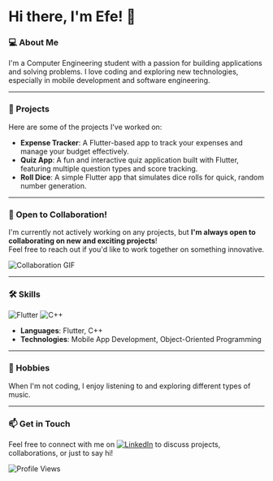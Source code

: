 # Hi there, I'm Efe! 👋

### 💻 About Me
I'm a Computer Engineering student with a passion for building applications and solving problems. I love coding and exploring new technologies, especially in mobile development and software engineering.

---

### 🚀 Projects
Here are some of the projects I've worked on:
- **Expense Tracker**: A Flutter-based app to track your expenses and manage your budget effectively.
- **Quiz App**: A fun and interactive quiz application built with Flutter, featuring multiple question types and score tracking.
- **Roll Dice**: A simple Flutter app that simulates dice rolls for quick, random number generation.

---

### 🌟 Open to Collaboration!
I'm currently not actively working on any projects, but **I'm always open to collaborating on new and exciting projects**!  
Feel free to reach out if you'd like to work together on something innovative.

![Collaboration GIF](https://media.giphy.com/media/3o7aD2saalBwwftBIY/giphy.gif)

---

### 🛠️ Skills
![Flutter](https://img.shields.io/badge/Flutter-%2302569B.svg?style=for-the-badge&logo=Flutter&logoColor=white)
![C++](https://img.shields.io/badge/C%2B%2B-%2300599C.svg?style=for-the-badge&logo=c%2B%2B&logoColor=white)

- **Languages**: Flutter, C++
- **Technologies**: Mobile App Development, Object-Oriented Programming

---

### 🎵 Hobbies
When I'm not coding, I enjoy listening to and exploring different types of music.

---

### 📫 Get in Touch
Feel free to connect with me on [![LinkedIn](https://img.shields.io/badge/LinkedIn-0077B5?style=for-the-badge&logo=linkedin&logoColor=white)](https://www.linkedin.com/in/senin-linkedin-url) to discuss projects, collaborations, or just to say hi!

![Profile Views](https://komarev.com/ghpvc/?username=senin-kullanici-adin&color=blue&style=flat-square)



<!---
Xepond/Xepond is a ✨ special ✨ repository because its `README.md` (this file) appears on your GitHub profile.
You can click the Preview link to take a look at your changes.
--->

